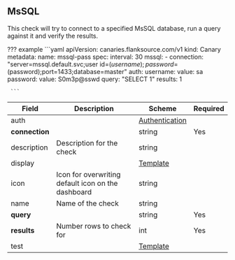 ## MsSQL

This check will try to connect to a specified MsSQL database, run a query against it and verify the results.

??? example
     ```yaml
     apiVersion: canaries.flanksource.com/v1
     kind: Canary
     metadata:
       name: mssql-pass
     spec:
       interval: 30
       mssql:
         - connection: "server=mssql.default.svc;user id=$(username);password=$(password);port=1433;database=master"
           auth:
             username:
               value: sa
             password:
               value: S0m3p@sswd
           query: "SELECT 1"
           results: 1
     
     ```

| Field | Description | Scheme | Required |
| ----- | ----------- | ------ | -------- |
| auth |  | [Authentication](#authentication) |  |
| **connection** |  | string | Yes |
| description | Description for the check | string |  |
| display |  | [Template](#template) |  |
| icon | Icon for overwriting default icon on the dashboard | string |  |
| name | Name of the check | string |  |
| **query** |  | string | Yes |
| **results** | Number rows to check for | int | Yes |
| test |  | [Template](#template) |  |
